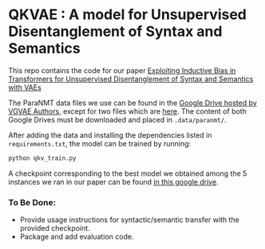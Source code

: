 # QKVAE : A model for Unsupervised Disentanglement of Syntax and Semantics
This repo contains the code for our paper [Exploiting Inductive Bias in Transformers for Unsupervised Disentanglement
 of Syntax and Semantics with VAEs](https://arxiv.org/abs/2205.05943)
 
 The ParaNMT data files we use can be found in the [Google Drive hosted by VGVAE Authors](https://drive.google.com/drive/folders/1HHDlUT_-WpedL6zNYpcN94cLwed_yyrP), except for two files which are [here](https://drive.google.com/drive/folders/1o5r8UBu8efXgN5vPjb3p622CJZDFPfwD?usp=sharing).
 The content of both Google Drives must be downloaded and placed in ```.data/paranmt/```.
 
 After adding the data and installing the dependencies listed in ``requirements.txt``,
 the model can be trained by running:
 ```bash
python qkv_train.py
```
A checkpoint corresponding to the best model we obtained among the 5 instances we ran 
in our paper can be found [in this google drive](https://drive.google.com/file/d/1LEBovmLN3kkHNE7Z_nk5IACMxhyk5-G4/view?usp=sharing).
 
 
 ### To Be Done:
 - Provide usage instructions for syntactic/semantic transfer with the provided
   checkpoint.
 - Package and add evaluation code.
